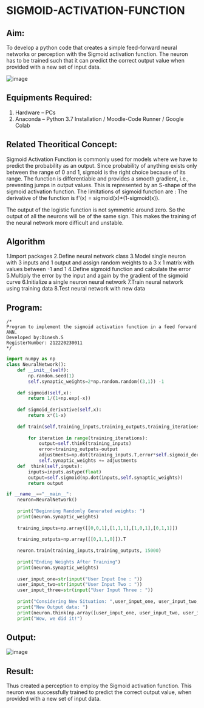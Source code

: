 # SIGMOID-ACTIVATION-FUNCTION
## Aim:
  To develop a python code that creates a simple feed-forward neural networks or perception with the Sigmoid activation function. The neuron has to be trained such that it can predict the correct output value when provided with a new set of input data.
  
 ![image](https://user-images.githubusercontent.com/93023609/162692440-f59e7ad2-0414-4ddb-8640-fede7a0655f2.png)

## Equipments Required:
1. Hardware – PCs
2. Anaconda – Python 3.7 Installation / Moodle-Code Runner / Google Colab

## Related Theoritical Concept:
Sigmoid Activation Function is commonly used for models where we have to predict the probability as an output. Since probability of anything exists only between the range of 0 and 1, sigmoid is the right choice because of its range.
The function is differentiable and provides a smooth gradient, i.e., preventing jumps in output values. This is represented by an S-shape of the sigmoid activation function.
The limitations of sigmoid function are :
The derivative of the function is f'(x) = sigmoid(x)*(1-sigmoid(x)).

The output of the logistic function is not symmetric around zero. So the output of all the neurons will be of the same sign. This makes the training of the neural network more difficult and unstable.


## Algorithm
1.Import packages
2.Define neural network class
3.Model single neuron with 3 inputs and 1 output and assign random weights to a 3 x 1 matrix with values between -1 and 1
4.Define sigmoid function and calculate the error
5.Multiply the error by the input and again by the gradient of the sigmoid curve
6.Initialize a single neuron neural network
7.Train neural network using training data
8.Test neural network with new data

## Program:
```
/*
Program to implement the sigmoid activation function in a feed forward ANN.
Developed by:Dinesh.S
RegisterNumber: 212220230011 
*/
```
```python
import numpy as np
class NeuralNetwork():
    def __init__(self):
        np.random.seed(1)
        self.synaptic_weights=2*np.random.random((3,1)) -1
        
    def sigmoid(self,x):
        return 1/(1+np.exp(-x))
    
    def sigmoid_derivative(self,x):
        return x*(1-x)
    
    def train(self,training_inputs,training_outputs,training_iterations):
        
        for iteration in range(training_iterations):
            output=self.think(training_inputs)
            error=training_outputs-output
            adjustments=np.dot(training_inputs.T,error*self.sigmoid_derivative(output))
            self.synaptic_weights += adjustments
    def  think(self,inputs):
        inputs=inputs.astype(float)
        output=self.sigmoid(np.dot(inputs,self.synaptic_weights))
        return output

if __name__=="__main__":
    neuron=NeuralNetwork()
    
    print("Beginning Randomly Generated weights: ")
    print(neuron.synaptic_weights)
    
    training_inputs=np.array([[0,0,1],[1,1,1],[1,0,1],[0,1,1]])
    
    training_outputs=np.array([[0,1,1,0]]).T
    
    neuron.train(training_inputs,training_outputs, 15000)
    
    print("Ending Weights After Training")
    print(neuron.synaptic_weights)
    
    user_input_one=str(input("User Input One : "))
    user_input_two=str(input("User Input Two : "))
    user_input_three=str(input("User Input Three : "))
    
    print("Considering New Situation: ",user_input_one, user_input_two, user_input_three)
    print("New Output data: ")
    print(neuron.think(np.array([user_input_one, user_input_two, user_input_three])))
    print("Wow, we did it!")
```           

## Output:
![image](https://user-images.githubusercontent.com/75235159/169485870-4fdcc160-e4e3-44bb-aa51-f4ab3638c9b7.png)



## Result:
  Thus created a perception to employ the Sigmoid activation function. This neuron was successfully trained to predict the correct output value, when provided with a new set of input data.
